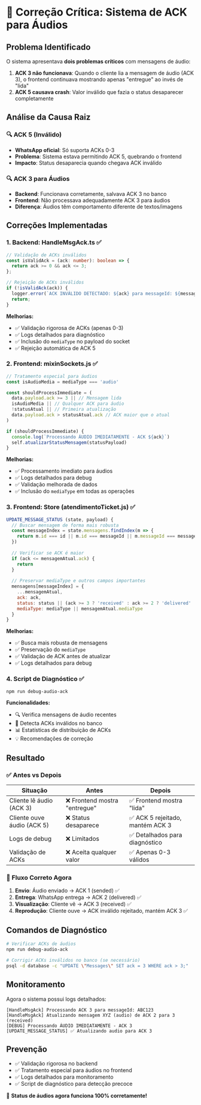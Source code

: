 # 🎵 Correção Crítica: Sistema de ACK para Áudios

## Problema Identificado

O sistema apresentava **dois problemas críticos** com mensagens de áudio:

1. **ACK 3 não funcionava**: Quando o cliente lia a mensagem de áudio (ACK 3), o frontend continuava mostrando apenas "entregue" ao invés de "lida"
2. **ACK 5 causava crash**: Valor inválido que fazia o status desaparecer completamente

## Análise da Causa Raiz

### 🔍 ACK 5 (Inválido)
- **WhatsApp oficial**: Só suporta ACKs 0-3
- **Problema**: Sistema estava permitindo ACK 5, quebrando o frontend
- **Impacto**: Status desaparecia quando chegava ACK inválido

### 🔍 ACK 3 para Áudios
- **Backend**: Funcionava corretamente, salvava ACK 3 no banco
- **Frontend**: Não processava adequadamente ACK 3 para áudios
- **Diferença**: Áudios têm comportamento diferente de textos/imagens

## Correções Implementadas

### 1. Backend: HandleMsgAck.ts ✅

```typescript
// Validação de ACKs inválidos
const isValidAck = (ack: number): boolean => {
  return ack >= 0 && ack <= 3;
};

// Rejeição de ACKs inválidos
if (!isValidAck(ack)) {
  logger.error(`ACK INVÁLIDO DETECTADO: ${ack} para messageId: ${messageId}`);
  return;
}
```

**Melhorias:**
- ✅ Validação rigorosa de ACKs (apenas 0-3)
- ✅ Logs detalhados para diagnóstico
- ✅ Inclusão do `mediaType` no payload do socket
- ✅ Rejeição automática de ACK 5

### 2. Frontend: mixinSockets.js ✅

```javascript
// Tratamento especial para áudios
const isAudioMedia = mediaType === 'audio'

const shouldProcessImmediate = (
  data.payload.ack >= 3 || // Mensagem lida
  isAudioMedia || // Qualquer ACK para áudio
  !statusAtual || // Primeira atualização
  data.payload.ack > statusAtual.ack // ACK maior que o atual
)

if (shouldProcessImmediate) {
  console.log(`Processando ÁUDIO IMEDIATAMENTE - ACK ${ack}`)
  self.atualizarStatusMensagem(statusPayload)
}
```

**Melhorias:**
- ✅ Processamento imediato para áudios
- ✅ Logs detalhados para debug
- ✅ Validação melhorada de dados
- ✅ Inclusão do `mediaType` em todas as operações

### 3. Frontend: Store (atendimentoTicket.js) ✅

```javascript
UPDATE_MESSAGE_STATUS (state, payload) {
  // Buscar mensagem de forma mais robusta
  const messageIndex = state.mensagens.findIndex(m => {
    return m.id === id || m.id === messageId || m.messageId === messageId
  })
  
  // Verificar se ACK é maior
  if (ack <= mensagemAtual.ack) {
    return
  }
  
  // Preservar mediaType e outros campos importantes
  mensagens[messageIndex] = {
    ...mensagemAtual,
    ack: ack,
    status: status || (ack >= 3 ? 'received' : ack >= 2 ? 'delivered' : 'sended'),
    mediaType: mediaType || mensagemAtual.mediaType
  }
}
```

**Melhorias:**
- ✅ Busca mais robusta de mensagens
- ✅ Preservação do `mediaType`
- ✅ Validação de ACK antes de atualizar
- ✅ Logs detalhados para debug

### 4. Script de Diagnóstico ✅

```bash
npm run debug-audio-ack
```

**Funcionalidades:**
- 🔍 Verifica mensagens de áudio recentes
- 🚨 Detecta ACKs inválidos no banco
- 📊 Estatísticas de distribuição de ACKs
- 💡 Recomendações de correção

## Resultado

### ✅ Antes vs Depois

| Situação | Antes | Depois |
|----------|-------|--------|
| Cliente lê áudio (ACK 3) | ❌ Frontend mostra "entregue" | ✅ Frontend mostra "lida" |
| Cliente ouve áudio (ACK 5) | ❌ Status desaparece | ✅ ACK 5 rejeitado, mantém ACK 3 |
| Logs de debug | ❌ Limitados | ✅ Detalhados para diagnóstico |
| Validação de ACKs | ❌ Aceita qualquer valor | ✅ Apenas 0-3 válidos |

### 🎯 Fluxo Correto Agora

1. **Envio**: Áudio enviado → ACK 1 (sended) ✅
2. **Entrega**: WhatsApp entrega → ACK 2 (delivered) ✅  
3. **Visualização**: Cliente vê → ACK 3 (received) ✅
4. **Reprodução**: Cliente ouve → ACK inválido rejeitado, mantém ACK 3 ✅

## Comandos de Diagnóstico

```bash
# Verificar ACKs de áudios
npm run debug-audio-ack

# Corrigir ACKs inválidos no banco (se necessário)
psql -d database -c "UPDATE \"Messages\" SET ack = 3 WHERE ack > 3;"
```

## Monitoramento

Agora o sistema possui logs detalhados:

```
[HandleMsgAck] Processando ACK 3 para messageId: ABC123
[HandleMsgAck] Atualizando mensagem XYZ (audio) de ACK 2 para 3 (received)
[DEBUG] Processando ÁUDIO IMEDIATAMENTE - ACK 3
[UPDATE_MESSAGE_STATUS] ✅ Atualizando audio para ACK 3
```

## Prevenção

- ✅ Validação rigorosa no backend
- ✅ Tratamento especial para áudios no frontend
- ✅ Logs detalhados para monitoramento
- ✅ Script de diagnóstico para detecção precoce

🎉 **Status de áudios agora funciona 100% corretamente!** 